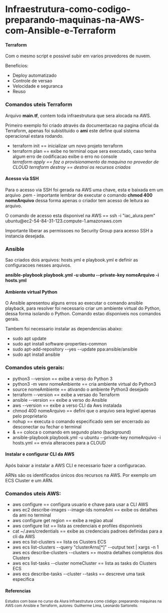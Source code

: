 # Infraestrutura-como-codigo-preparando-maquinas-na-AWS-com-Ansible-e-Terraform
<h4>Terraform</h4>
<p>Com o mesmo script e possivel subir em varios provedores de nuvem.</p>
<p>Beneficios:</p>
<ul>
  <li>Deploy automatizado</li>
  <li>Controle de versao</li>
  <li>Velocidade e seguranca</li>
  <li>Reuso</li>
</ul>

<h3>Comandos uteis Terraform</h3>
<p>Arquivo <strong>main.tf</strong>, contem toda infraestrutura que sera alocada na AWS.</p>
<p>Primeiro exemplo foi criado através da documentacao na pagina oficial da Terraform, apenas foi subistituido o <strong>ami</strong> este define qual sistema operacional estara rodando.</p>
<ul>
  <li>terraform init == inicializar um novo projeto terraform</li>
  <li>terraform plan == exibe no terminal oque sera executado, caso tenha algum erro de codificacao exibe o erro no console</li>
  <i>terraform apply == faz o provisionamento da maquina no provedor de CLOUD</i>
  <i>terraform destroy == destroi os recursos criados</i>
</ul>

<h4>Acesso via SSH</h4>
<p>Para o acesso via SSH foi gerada na AWS uma chave, esta e baixada em um arquivo .pem - importante lembrar de executar o comando <strong>chmod 400 nomeArquivo</strong> dessa forma apenas o criador tem acesso de leitura ao arquivo.</p>
<p>O comando de acesso esta disponivel na AWS == <emph> ssh -i "iac_alura.pem" ubuntu@ec2-54-84-31-123.compute-1.amazonaws.com</emph></p>
<p>Importante liberar as permissoes no <emph>Security Group</emph> para acesso SSH a instancia desejada.</p>

<h3>Ansible</h3>
<p>Sao criados dois arquivos: hosts.yml e playbook.yml e definir as configuracoes nesses arquivos.</p>
<p><strong>ansible-playbook playbook.yml -u ubuntu --private-key nomeArquivo -i hosts.yml</strong></p>

<h4>Ambiente virtual Python</h4>
<p>O Ansible apresentou alguns erros ao executar o comando <emph>ansible playback</emph>, para resolver foi necessario criar um ambiente virtual do Python, dessa forma isolando o Python. Comando estao disponiveis nos comandos gerais.</p>
<p>Tambem foi necessario instalar as dependencias abaixo:</p>
<ul>
  <li>sudo apt update</li>
  <li>sudo apt install software-properties-common</li>
  <li>sudo apt-add-repository --yes --update ppa:ansible/ansible</li>
  <li>sudo apt install ansible</li>
</ul>
<h3>Comandos uteis gerais:</h3>
<ul> 
  <li>python3 --version == exibe a verso do Python 3</li>
  <li>python3 -m venv nomeAmbiente == cria ambiente virtual do Python3</li>
  <li>source nomeAmbiente == ativando o ambiente Python3 desejado</li>
  <li>terraform --version == exibe a versao do Terraform</li>
  <li>ansible --version == exibe a verso do Ansible</li>
  <li>aws --version == exibe a verso CLI da Aws instalada</li>
  <li>chmod 400 nomeArquivo == defini que o arquivo sera legivel apenas pelo proprietario</li>
  <li>nohup == executa o comando especificado sem ser encerrado ao desconectar ou fechar o terminal</li>
  <li>& == coloca o comando em segundo plano (background)</li>
  <li>ansible-playbook playbook.yml -u ubuntu --private-key nomeArquivo -i hosts.yml == envia alteracoes para a CLOUD</li>
</ul>

<h4>Instalar e configurar CLI da AWS</h4>
<p>Após baixar a instalar a AWS CLI e necessario fazer a configuracao.</p>
<p>ARNs são os identificados únicos dos recursos na AWS. Por exemplo um ECS Cluster e um ARN.</p>
<h3>Comandos uteis AWS:</h3>
<ul>
  <li>aws configure == configura usuario e chave para usar a CLI AWS</li>
  <li> aws ec2 describe-images --image-ids nomeAmi == exibe os detalhes da ami no terminal</li>
  <li>aws configure get region == exibe a regiao atual</li>
  <li>aws configure list == lista as credenciais e profiles disponíveis</li>
  <li>cat ~/.aws/credentials == exibe as credenciais padroes definidas para a cli da AWS</li>
  <li>aws ecs list-clusters == lista os Clusters ECS</li>
  <li>aws ecs list-clusters --query "clusterArns[*]" --output text | xargs -n 1 aws ecs describe-clusters --clusters == mostra detalhes completos dos Clusters</li>
  <li>aws ecs list-tasks --cluster nomeCluster == lista as tasks do Clusters ECS</li>
  <li>aws ecs describe-tasks --cluster <seu-cluster> --tasks <id-da-task> == descreve uma task especifica</li>

</ul>

<h4>Referencias</h4>
<p><sub>Estudos com base no curso da Alura <emph>Infraestrutura como código: preparando máquinas na AWS com Ansible e Terraform, autores: Guilherme Lima, Leonardo Sartorello.</emph></sub></p>

